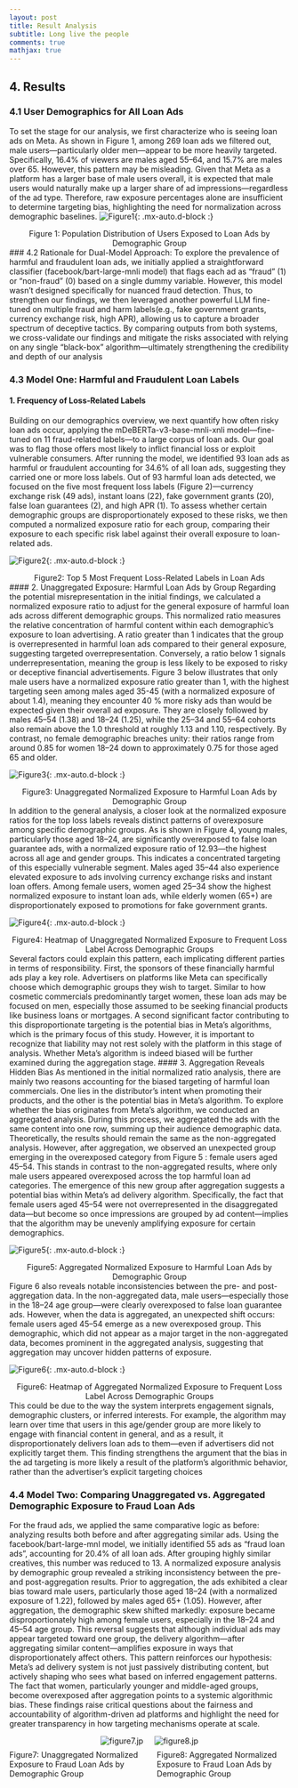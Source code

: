 ```yaml
---
layout: post
title: Result Analysis
subtitle: Long live the people
comments: true
mathjax: true
---
```

## 4.	Results
### 4.1 User Demographics for All Loan Ads
To set the stage for our analysis, we first characterize who is seeing loan ads on Meta. As shown in Figure 1, among 269 loan ads we filtered out, male users—particularly older men—appear to be more heavily targeted. Specifically, 16.4% of viewers are males aged 55–64, and 15.7% are males over 65. However, this pattern may be misleading. Given that Meta as a platform has a larger base of male users overall, it is expected that male users would naturally make up a larger share of ad impressions—regardless of the ad type. Therefore, raw exposure percentages alone are insufficient to determine targeting bias, highlighting the need for normalization across demographic baselines.
![Figure1](/assets/img/figure1.jpg){: .mx-auto.d-block :}
<center>Figure 1: Population Distribution of Users Exposed to Loan Ads by Demographic Group</center>
### 4.2 Rationale for Dual-Model Approach:
To explore the prevalence of harmful and fraudulent loan ads, we initially applied a straightforward classifier (facebook/bart-large-mnli model) that flags each ad as “fraud” (1) or “non-fraud” (0) based on a single dummy variable. However, this model wasn’t designed specifically for nuanced fraud detection. Thus, to strengthen our findings, we then leveraged another powerful LLM fine-tuned on multiple fraud and harm labels(e.g., fake government grants, currency exchange risk, high APR), allowing us to capture a broader spectrum of deceptive tactics. By comparing outputs from both systems, we cross-validate our findings and mitigate the risks associated with relying on any single “black-box” algorithm—ultimately strengthening the credibility and depth of our analysis

### 4.3 Model One: Harmful and Fraudulent Loan Labels
#### 1.	Frequency of Loss‑Related Labels
Building on our demographics overview, we next quantify how often risky loan ads occur, applying the mDeBERTa-v3-base-mnli-xnli model—fine-tuned on 11 fraud-related labels—to a large corpus of loan ads. Our goal was to flag those offers most likely to inflict financial loss or exploit vulnerable consumers. After running the model, we identified 93 loan ads as harmful or fraudulent accounting for 34.6% of all loan ads, suggesting they carried one or more loss labels.
Out of 93 harmful loan ads detected, we focused on the five most frequent loss labels (Figure 2)—currency exchange risk (49 ads), instant loans (22), fake government grants (20), false loan guarantees (2), and high APR (1). To assess whether certain demographic groups are disproportionately exposed to these risks, we then computed a normalized exposure ratio for each group, comparing their exposure to each specific risk label against their overall exposure to loan-related ads.

![Figure2](/assets/img/figure2.jpg){: .mx-auto.d-block :}
<center> Figure2: Top 5 Most Frequent Loss-Related Labels in Loan Ads</center>
#### 2.	Unaggregated Exposure: Harmful Loan Ads by Group
Regarding the potential misrepresentation in the initial findings, we calculated a normalized exposure ratio to adjust for the general exposure of harmful loan ads across different demographic groups. This normalized ratio measures the relative concentration of harmful content within each demographic’s exposure to loan advertising. A ratio greater than 1 indicates that the group is overrepresented in harmful loan ads compared to their general exposure, suggesting targeted overrepresentation. Conversely, a ratio below 1 signals underrepresentation, meaning the group is less likely to be exposed to risky or deceptive financial advertisements.
Figure 3 below illustrates that only male users have a normalized exposure ratio greater than 1, with the highest targeting seen among males aged 35-45 (with a normalized exposure of about 1.4), meaning they encounter 40 % more risky ads than would be expected given their overall ad exposure. They are closely followed by males 45–54 (1.38) and 18–24 (1.25), while the 25–34 and 55–64 cohorts also remain above the 1.0 threshold at roughly 1.13 and 1.10, respectively. By contrast, no female demographic breaches unity: their ratios range from around 0.85 for women 18–24 down to approximately 0.75 for those aged 65 and older.

![Figure3](/assets/img/figure3.jpg){: .mx-auto.d-block :}
<center> Figure3: Unaggregated Normalized Exposure to Harmful Loan Ads by Demographic Group</center>
In addition to the general analysis, a closer look at the normalized exposure ratios for the top loss labels reveals distinct patterns of overexposure among specific demographic groups. As is shown in Figure 4, young males, particularly those aged 18–24, are significantly overexposed to false loan guarantee ads, with a normalized exposure ratio of 12.93—the highest across all age and gender groups. This indicates a concentrated targeting of this especially vulnerable segment. Males aged 35–44 also experience elevated exposure to ads involving currency exchange risks and instant loan offers. Among female users, women aged 25–34 show the highest normalized exposure to instant loan ads, while elderly women (65+) are disproportionately exposed to promotions for fake government grants.

![Figure4](/assets/img/figure4.jpg){: .mx-auto.d-block :}
<center> Figure4:  Heatmap of Unaggregated Normalized Exposure to Frequent Loss Label Across Demographic Groups</center>
Several factors could explain this pattern, each implicating different parties in terms of responsibility. First, the sponsors of these financially harmful ads play a key role. Advertisers on platforms like Meta can specifically choose which demographic groups they wish to target. Similar to how cosmetic commercials predominantly target women, these loan ads may be focused on men, especially those assumed to be seeking financial products like business loans or mortgages.
A second significant factor contributing to this disproportionate targeting is the potential bias in Meta’s algorithms, which is the primary focus of this study. However, it is important to recognize that liability may not rest solely with the platform in this stage of analysis. Whether Meta’s algorithm is indeed biased will be further examined during the aggregation stage.
#### 3.	Aggregation Reveals Hidden Bias
As mentioned in the initial normalized ratio analysis, there are mainly two reasons accounting for the biased targeting of harmful loan commercials. One lies in the distributor’s intent when promoting their products, and the other is the potential bias in Meta’s algorithm. To explore whether the bias originates from Meta’s algorithm, we conducted an aggregated analysis. During this process, we aggregated the ads with the same content into one row, summing up their audience demographic data. Theoretically, the results should remain the same as the non-aggregated analysis.
However, after aggregation, we observed an unexpected group emerging in the overexposed category from Figure 5 : female users aged 45–54. This stands in contrast to the non-aggregated results, where only male users appeared overexposed across the top harmful loan ad categories. The emergence of this new group after aggregation suggests a potential bias within Meta’s ad delivery algorithm. Specifically, the fact that female users aged 45–54 were not overrepresented in the disaggregated data—but become so once impressions are grouped by ad content—implies that the algorithm may be unevenly amplifying exposure for certain demographics.

![Figure5](/assets/img/figure5.jpg){: .mx-auto.d-block :}
<center> Figure5: Aggregated Normalized Exposure to Harmful Loan Ads by Demographic Group</center>
Figure 6 also reveals notable inconsistencies between the pre- and post-aggregation data. In the non-aggregated data, male users—especially those in the 18–24 age group—were clearly overexposed to false loan guarantee ads. However, when the data is aggregated, an unexpected shift occurs: female users aged 45–54 emerge as a new overexposed group. This demographic, which did not appear as a major target in the non-aggregated data, becomes prominent in the aggregated analysis, suggesting that aggregation may uncover hidden patterns of exposure.

![Figure6](/assets/img/figure6.jpg){: .mx-auto.d-block :}
<center> Figure6: Heatmap of Aggregated Normalized Exposure to Frequent Loss Label Across Demographic Groups</center>
This could be due to the way the system interprets engagement signals, demographic clusters, or inferred interests. For example, the algorithm may learn over time that users in this age/gender group are more likely to engage with financial content in general, and as a result, it disproportionately delivers loan ads to them—even if advertisers did not explicitly target them. 
This finding strengthens the argument that the bias in the ad targeting is more likely a result of the platform’s algorithmic behavior, rather than the advertiser’s explicit targeting choices

### 4.4 Model Two: Comparing Unaggregated vs. Aggregated Demographic Exposure to Fraud Loan Ads

For the fraud ads, we applied the same comparative logic as before: analyzing results both before and after aggregating similar ads. Using the facebook/bart-large-mnl model, we initially identified 55 ads as “fraud loan ads”, accounting for 20.4% of all loan ads. After grouping highly similar creatives, this number was reduced to 13. A normalized exposure analysis by demographic group revealed a striking inconsistency between the pre- and post-aggregation results. Prior to aggregation, the ads exhibited a clear bias toward male users, particularly those aged 18–24 (with a normalized exposure of 1.22), followed by males aged 65+ (1.05). However, after aggregation, the demographic skew shifted markedly: exposure became disproportionately high among female users, especially in the 18–24 and 45–54 age group. This reversal suggests that although individual ads may appear targeted toward one group, the delivery algorithm—after aggregating similar content—amplifies exposure in ways that disproportionately affect others.
This pattern reinforces our hypothesis: Meta’s ad delivery system is not just passively distributing content, but actively shaping who sees what based on inferred engagement patterns. The fact that women, particularly younger and middle-aged groups, become overexposed after aggregation points to a systemic algorithmic bias. These findings raise critical questions about the fairness and accountability of algorithm-driven ad platforms and highlight the need for greater transparency in how targeting mechanisms operate at scale.


<div style="display: flex; justify-content: center; gap: 20px;">
  <img src="/assets/img/figure7.jpg" alt="figure7.jp" style="max-width: 50%;" />
  <img src="/assets/img/figure8.jpg" alt="figure8.jp" style="max-width: 50%;" />
</div>

<div style="display: flex; justify-content: center; gap: 20px;">
  <p style="margin-top: 8px;">Figure7: Unaggregated Normalized Exposure to Fraud Loan Ads by Demographic Group</p>
  <p style="margin-top: 8px;">Figure8: Aggregated Normalized Exposure to Fraud Loan Ads by Demographic Group</p>
</div>

